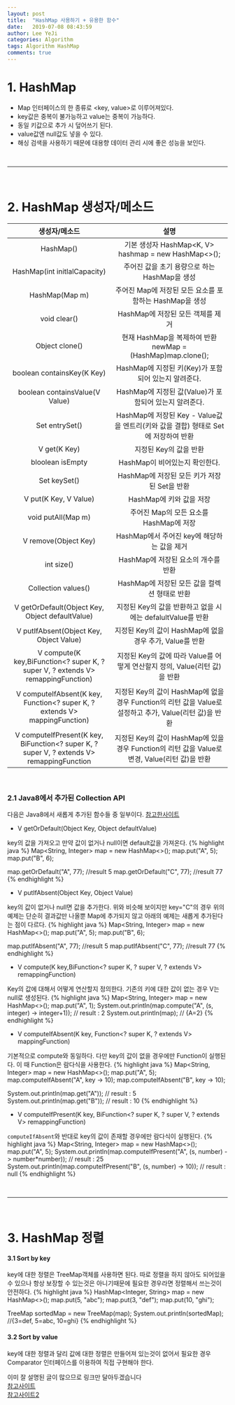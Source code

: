 ```yaml
---
layout: post
title:  "HashMap 사용하기 + 유용한 함수"
date:   2019-07-08 08:43:59
author: Lee YeJi
categories: Algorithm
tags: Algorithm HashMap
comments: true
---
```


# 1. HashMap
- Map 인터페이스의 한 종류로 <key, value>로 이루어져있다.
- key값은 중복이 불가능하고 value는 중복이 가능하다.
- 동일 키값으로 추가 시 덮어쓰기 된다.
- value값엔 null값도 넣을 수 있다.
- 해싱 검색을 사용하기 때문에 대용향 데이터 관리 시에 좋은 성능을 보인다.

<br>
<hr>
<br>

# 2. HashMap 생성자/메소드

|                                       생성자/메소드                                       |                                                   설명                                                  |
|:-----------------------------------------------------------------------------------------:|:-------------------------------------------------------------------------------------------------------:|
| HashMap()                                                                                 | 기본 생성자 HashMap<K, V> hashmap = new HashMap<>();                                                    |
| HashMap(int initlalCapacity)                                                              | 주어진 값을 초기 용량으로 하는 HashMap을 생성                                                           |
| HashMap(Map m)                                                                            | 주어진 Map에 저장된 모든 요소를 포함하는 HashMap을 생성                                                 |
| void clear()                                                                              | HashMap에 저장된 모든 객체를 제거                                                                       |
| Object clone()                                                                            | 현재 HashMap을 복제하여 반환 newMap = (HashMap)map.clone();                                             |
| boolean containsKey(K Key)                                                                | HashMap에 지정된 키(Key)가 포함되어 있는지 알려준다.                                                    |
| boolean containsValue(V Value)                                                            | HashMap에 지정된 값(Value)가 포함되어 있는지 알려준다.                                                  |
| Set entrySet()                                                                            | HashMap에 저장된 Key - Value값을 엔트리(키와 값을 결합) 형태로 Set에 저장하여 반환                      |
| V get(K Key)                                                                              | 지정된 Key의 값을 반환                                                                                  |
| bloolean isEmpty                                                                          | HashMap이 비어있는지 확인한다.                                                                          |
| Set keySet()                                                                              | HashMap에 저장된 모든 키가 저장된 Set을 반환                                                            |
| V put(K Key, V Value)                                                                     | HashMap에 키와 값을 저장                                                                                |
| void putAll(Map m)                                                                        | 주어진 Map의 모든 요소를 HashMap에 저장                                                                 |
| V remove(Object Key)                                                                      | HashMap에서 주어진 key에 해당하는 값을 제거                                                             |
| int size()                                                                                | HashMap에 저장된 요소의 개수를 반환                                                                     |
| Collection values()                                                                       | HashMap에 저장된 모든 값을 컬렉션 형태로 반환                                                           |
| V getOrDefault(Object Key, Object defaultValue)                                           | 지정된 Key의 값을 반환하고 없을 시에는 defalultValue를 반환                                             |
| V putIfAbsent(Object Key, Object Value)                                                   | 지정된 Key의 값이 HashMap에 없을 경우 추가, Value를 반환                                                |
| V compute(K key,BiFunction<? super K, ? super V, ? extends V> remappingFunction)          | 지정된 Key의 값에 따라 Value를 어떻게 연산할지 정의, Value(리턴 값)을 반환                              |
| V computeIfAbsent(K key, Function<? super K, ? extends V> mappingFunction)                | 지정된 Key의 값이 HashMap에 없을 경우 Function의 리턴 값을 Value로 설정하고 추가, Value(리턴 값)을 반환 |
| V computeIfPresent(K key, BiFunction<? super K, ? super V, ? extends V> remappingFunction | 지정된 Key의 값이 HashMap에 있을 경우 Function의 리턴 값을 Value로 변경, Value(리턴 값)을 반환          |

<br>

### 2.1 Java8에서 추가된 Collection API
다음은 Java8에서 새롭게 추가된 함수들 중 일부이다. [참고한사이트](https://sticky32.tistory.com/entry/Java8-%EC%83%88%EB%A1%9C%EC%9A%B4-collection-api%EC%97%90-%EB%8C%80%ED%95%B4%EC%84%9C)

- V getOrDefault(Object Key, Object defaultValue)

key의 값을 가져오고 만약 값이 없거나 null이면 default값을 가져온다.
{% highlight java %}
Map<String, Integer> map = new HashMap<>();
map.put("A", 5); 
map.put("B", 6);

map.getOrDefault("A", 77); //result 5
map.getOrDefault("C", 77); //result 77
{% endhighlight %}

- V putIfAbsent(Object Key, Object Value)

key의 값이 없거나 null면 값을 추가한다. 위와 비슷해 보이지만 key="C"의 경우 위의 예제는 단순히 결과값만 나올뿐 Map에 추가되지 않고 아래의 예제는 새롭게 추가된다는 점이 다르다.
{% highlight java %}
Map<String, Integer> map = new HashMap<>();
map.put("A", 5); 
map.put("B", 6);

map.putIfAbsent("A", 77); //result 5
map.putIfAbsent("C", 77); //result 77
{% endhighlight %}

- V compute(K key,BiFunction<? super K, ? super V, ? extends V> remappingFunction)

Key의 값에 대해서 어떻게 연산할지 정의한다. 기존의 키에 대한 값이 없는 경우 V는 null로 생성된다.
{% highlight java %}
Map<String, Integer> map = new HashMap<>();
map.put("A", 1); 
System.out.println(map.compute("A", (s, integer) -> integer+1)); // result : 2 
System.out.println(map); // {A=2}
{% endhighlight %}


- V computeIfAbsent(K key, Function<? super K, ? extends V> mappingFunction)

기본적으로 compute와 동일하다. 다만 key의 값이 없을 경우에만 Function이 실행된다. 이 때 Function은 람다식을 사용한다.
{% highlight java %}
Map<String, Integer> map = new HashMap<>();
map.put("A", 5); 
map.computeIfAbsent("A", key -> 10);
map.computeIfAbsent("B", key -> 10);

System.out.println(map.get("A")); // result : 5
System.out.println(map.get("B")); // result : 10
{% endhighlight %}

- V computeIfPresent(K key, BiFunction<? super K, ? super V, ? extends V> remappingFunction)

`computeIfAbsent`와 반대로 key의 값이 존재할 경우에만 람다식이 실행된다.
{% highlight java %}
Map<String, Integer> map = new HashMap<>();
map.put("A", 5); 
System.out.println(map.computeIfPresent("A", (s, number) -> number*number)); // result : 25 
System.out.println(map.computeIfPresent("B", (s, number) -> 10)); // result : null
{% endhighlight %}

<br>
<hr>
<br>

# 3. HashMap 정렬
#### 3.1 Sort by key
key에 대한 정렬은 TreeMap객체를 사용하면 된다. 따로 정렬을 하지 않아도 되어있을 수 있으나 항상 보장할 수 있는것은 아니기때문에 필요한 경우라면 정렬해서 쓰는것이 안전하다.
{% highlight java %}
HashMap<Integer, String> map = new HashMap<>();
map.put(5, "abc");
map.put(3, "def");
map.put(10, "ghi");
		
TreeMap sortedMap = new TreeMap(map);
System.out.println(sortedMap); //{3=def, 5=abc, 10=ghi}
{% endhighlight %}

#### 3.2 Sort by value
key에 대한 정렬과 달리 값에 대한 정렬은 만들어져 있는것이 없어서 필요한 경우 Comparator 인터페이스를 이용하여 직접 구현해야 한다. 

이미 잘 설명된 글이 많으므로 링크만 달아두겠습니다
<br>
[참고사이트](https://cornswrold.tistory.com/114)
<br>
[참고사이트2](https://ithub.tistory.com/34)